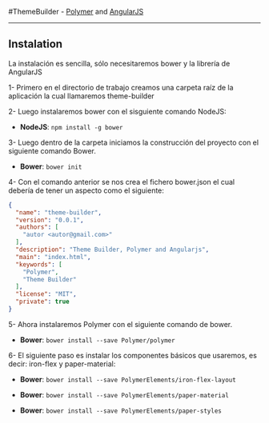 #ThemeBuilder - [Polymer](https://www.polymer-project.org) and [AngularJS](http://angularjs.org/)

***

## Instalation

La instalación es sencilla, sólo necesitaremos bower y la librería de AngularJS

1- Primero en el directorio de trabajo creamos una carpeta raíz de la aplicación la cual llamaremos theme-builder

2- Luego instalaremos bower con el sisguiente comando NodeJS:

* **NodeJS**: `npm install -g bower`

3- Luego dentro de la carpeta iniciamos la construcción del proyecto con el siguiente comando Bower.

* **Bower**: `bower init`

4- Con el comando anterior se nos crea el fichero bower.json el cual debería de tener un aspecto como el siguiente:

```json
{
  "name": "theme-builder",
  "version": "0.0.1",
  "authors": [
    "autor <autor@gmail.com>"
  ],
  "description": "Theme Builder, Polymer and Angularjs",
  "main": "index.html",
  "keywords": [
    "Polymer",
    "Theme Builder"
  ],
  "license": "MIT",
  "private": true
}
```

5- Ahora instalaremos Polymer con el siguiente comando de bower.

* **Bower**: `bower install --save Polymer/polymer`

6- El siguiente paso es instalar los componentes básicos que usaremos, es decir: iron-flex y paper-material:

* **Bower**: `bower install --save PolymerElements/iron-flex-layout`

* **Bower**: `bower install --save PolymerElements/paper-material`

* **Bower**: `bower install --save PolymerElements/paper-styles`
